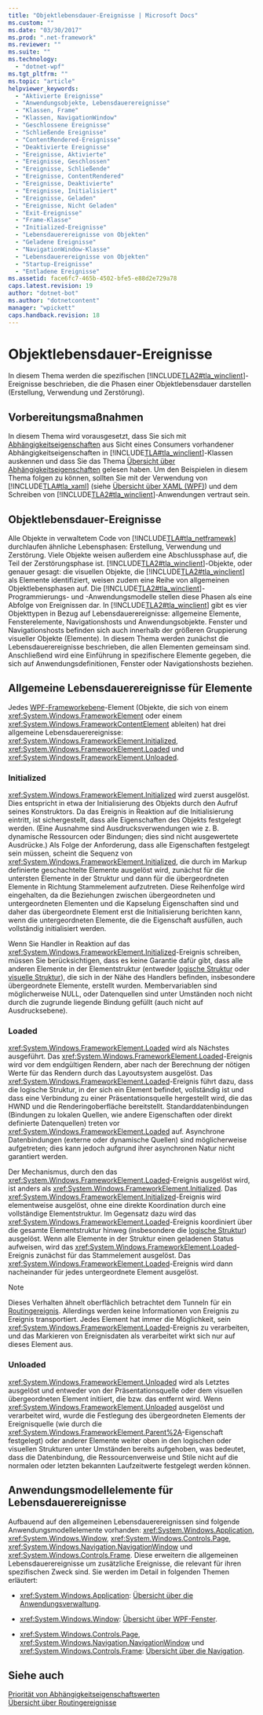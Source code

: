 ```yaml
---
title: "Objektlebensdauer-Ereignisse | Microsoft Docs"
ms.custom: ""
ms.date: "03/30/2017"
ms.prod: ".net-framework"
ms.reviewer: ""
ms.suite: ""
ms.technology: 
  - "dotnet-wpf"
ms.tgt_pltfrm: ""
ms.topic: "article"
helpviewer_keywords: 
  - "Aktivierte Ereignisse"
  - "Anwendungsobjekte, Lebensdauerereignisse"
  - "Klassen, Frame"
  - "Klassen, NavigationWindow"
  - "Geschlossene Ereignisse"
  - "Schließende Ereignisse"
  - "ContentRendered-Ereignisse"
  - "Deaktivierte Ereignisse"
  - "Ereignisse, Aktivierte"
  - "Ereignisse, Geschlossen"
  - "Ereignisse, Schließende"
  - "Ereignisse, ContentRendered"
  - "Ereignisse, Deaktivierte"
  - "Ereignisse, Initialisiert"
  - "Ereignisse, Geladen"
  - "Ereignisse, Nicht Geladen"
  - "Exit-Ereignisse"
  - "Frame-Klasse"
  - "Initialized-Ereignisse"
  - "Lebensdauerereignisse von Objekten"
  - "Geladene Ereignisse"
  - "NavigationWindow-Klasse"
  - "Lebensdauerereignisse von Objekten"
  - "Startup-Ereignisse"
  - "Entladene Ereignisse"
ms.assetid: face6fc7-465b-4502-bfe5-e88d2e729a78
caps.latest.revision: 19
author: "dotnet-bot"
ms.author: "dotnetcontent"
manager: "wpickett"
caps.handback.revision: 18
---
```

# Objektlebensdauer-Ereignisse
In diesem Thema werden die spezifischen [!INCLUDE[TLA2#tla_winclient](../../../../includes/tla2sharptla-winclient-md.md)]\-Ereignisse beschrieben, die die Phasen einer Objektlebensdauer darstellen \(Erstellung, Verwendung und Zerstörung\).  
  
   
  
<a name="prerequisites"></a>   
## Vorbereitungsmaßnahmen  
 In diesem Thema wird vorausgesetzt, dass Sie sich mit [Abhängigkeitseigenschaften](GTMT) aus Sicht eines Consumers vorhandener Abhängigkeitseigenschaften in [!INCLUDE[TLA#tla_winclient](../../../../includes/tlasharptla-winclient-md.md)]\-Klassen auskennen und dass Sie das Thema [Übersicht über Abhängigkeitseigenschaften](../../../../docs/framework/wpf/advanced/dependency-properties-overview.md) gelesen haben.  Um den Beispielen in diesem Thema folgen zu können, sollten Sie mit der Verwendung von [!INCLUDE[TLA#tla_xaml](../../../../includes/tlasharptla-xaml-md.md)] \(siehe [Übersicht über XAML \(WPF\)](../../../../docs/framework/wpf/advanced/xaml-overview-wpf.md)\) und dem Schreiben von [!INCLUDE[TLA2#tla_winclient](../../../../includes/tla2sharptla-winclient-md.md)]\-Anwendungen vertraut sein.  
  
<a name="intro"></a>   
## Objektlebensdauer\-Ereignisse  
 Alle Objekte in verwaltetem Code von [!INCLUDE[TLA#tla_netframewk](../../../../includes/tlasharptla-netframewk-md.md)] durchlaufen ähnliche Lebensphasen: Erstellung, Verwendung und Zerstörung.  Viele Objekte weisen außerdem eine Abschlussphase auf, die Teil der Zerstörungsphase ist.  [!INCLUDE[TLA2#tla_winclient](../../../../includes/tla2sharptla-winclient-md.md)]\-Objekte, oder genauer gesagt: die visuellen Objekte, die [!INCLUDE[TLA2#tla_winclient](../../../../includes/tla2sharptla-winclient-md.md)] als Elemente identifiziert, weisen zudem eine Reihe von allgemeinen Objektlebensphasen auf.  Die [!INCLUDE[TLA2#tla_winclient](../../../../includes/tla2sharptla-winclient-md.md)]\-Programmierungs\- und \-Anwendungsmodelle stellen diese Phasen als eine Abfolge von Ereignissen dar.  In [!INCLUDE[TLA2#tla_winclient](../../../../includes/tla2sharptla-winclient-md.md)] gibt es vier Objekttypen in Bezug auf Lebensdauerereignisse: allgemeine Elemente, Fensterelemente, Navigationshosts und Anwendungsobjekte.  Fenster und Navigationshosts befinden sich auch innerhalb der größeren Gruppierung visueller Objekte \(Elemente\).  In diesem Thema werden zunächst die Lebensdauerereignisse beschrieben, die allen Elementen gemeinsam sind. Anschließend wird eine Einführung in spezifischere Elemente gegeben, die sich auf Anwendungsdefinitionen, Fenster oder Navigationshosts beziehen.  
  
<a name="common_events"></a>   
## Allgemeine Lebensdauerereignisse für Elemente  
 Jedes [WPF\-Frameworkebene](GTMT)\-Element \(Objekte, die sich von einem <xref:System.Windows.FrameworkElement> oder einem <xref:System.Windows.FrameworkContentElement> ableiten\) hat drei allgemeine Lebensdauerereignisse: <xref:System.Windows.FrameworkElement.Initialized>, <xref:System.Windows.FrameworkElement.Loaded> und <xref:System.Windows.FrameworkElement.Unloaded>.  
  
### Initialized  
 <xref:System.Windows.FrameworkElement.Initialized> wird zuerst ausgelöst. Dies entspricht in etwa der Initialisierung des Objekts durch den Aufruf seines Konstruktors.  Da das Ereignis in Reaktion auf die Initialisierung eintritt, ist sichergestellt, dass alle Eigenschaften des Objekts festgelegt werden.  \(Eine Ausnahme sind Ausdrucksverwendungen wie z. B. dynamische Ressourcen oder Bindungen; dies sind nicht ausgewertete Ausdrücke.\) Als Folge der Anforderung, dass alle Eigenschaften festgelegt sein müssen, scheint die Sequenz von <xref:System.Windows.FrameworkElement.Initialized>, die durch im Markup definierte geschachtelte Elemente ausgelöst wird, zunächst für die untersten Elemente in der Struktur und dann für die übergeordneten Elemente in Richtung Stammelement aufzutreten.  Diese Reihenfolge wird eingehalten, da die Beziehungen zwischen übergeordneten und untergeordneten Elementen und die Kapselung Eigenschaften sind und daher das übergeordnete Element erst die Initialisierung berichten kann, wenn die untergeordneten Elemente, die die Eigenschaft ausfüllen, auch vollständig initialisiert werden.  
  
 Wenn Sie Handler in Reaktion auf das <xref:System.Windows.FrameworkElement.Initialized>\-Ereignis schreiben, müssen Sie berücksichtigen, dass es keine Garantie dafür gibt, dass alle anderen Elemente in der Elementstruktur \(entweder [logische Struktur](GTMT) oder [visuelle Struktur](GTMT)\), die sich in der Nähe des Handlers befinden, insbesondere übergeordnete Elemente, erstellt wurden.  Membervariablen sind möglicherweise NULL, oder Datenquellen sind unter Umständen noch nicht durch die zugrunde liegende Bindung gefüllt \(auch nicht auf Ausdrucksebene\).  
  
### Loaded  
 <xref:System.Windows.FrameworkElement.Loaded> wird als Nächstes ausgeführt.  Das <xref:System.Windows.FrameworkElement.Loaded>\-Ereignis wird vor dem endgültigen Rendern, aber nach der Berechnung der nötigen Werte für das Rendern durch das Layoutsystem ausgelöst.  Das <xref:System.Windows.FrameworkElement.Loaded>\-Ereignis führt dazu, dass die logische Struktur, in der sich ein Element befindet, vollständig ist und dass eine Verbindung zu einer Präsentationsquelle hergestellt wird, die das HWND und die Renderingoberfläche bereitstellt.  Standarddatenbindungen \(Bindungen zu lokalen Quellen, wie andere Eigenschaften oder direkt definierte Datenquellen\) treten vor <xref:System.Windows.FrameworkElement.Loaded> auf.  Asynchrone Datenbindungen \(externe oder dynamische Quellen\) sind möglicherweise aufgetreten; dies kann jedoch aufgrund ihrer asynchronen Natur nicht garantiert werden.  
  
 Der Mechanismus, durch den das <xref:System.Windows.FrameworkElement.Loaded>\-Ereignis ausgelöst wird, ist anders als <xref:System.Windows.FrameworkElement.Initialized>.  Das <xref:System.Windows.FrameworkElement.Initialized>\-Ereignis wird elementweise ausgelöst, ohne eine direkte Koordination durch eine vollständige Elementstruktur.  Im Gegensatz dazu wird das <xref:System.Windows.FrameworkElement.Loaded>\-Ereignis koordiniert über die gesamte Elementstruktur hinweg \(insbesondere die [logische Struktur](GTMT)\) ausgelöst.  Wenn alle Elemente in der Struktur einen geladenen Status aufweisen, wird das <xref:System.Windows.FrameworkElement.Loaded>\-Ereignis zunächst für das Stammelement ausgelöst.  Das <xref:System.Windows.FrameworkElement.Loaded>\-Ereignis wird dann nacheinander für jedes untergeordnete Element ausgelöst.  
  
> [!NOTE]
>  Dieses Verhalten ähnelt oberflächlich betrachtet dem Tunneln für ein [Routingereignis](GTMT).  Allerdings werden keine Informationen von Ereignis zu Ereignis transportiert.  Jedes Element hat immer die Möglichkeit, sein <xref:System.Windows.FrameworkElement.Loaded>\-Ereignis zu verarbeiten, und das Markieren von Ereignisdaten als verarbeitet wirkt sich nur auf dieses Element aus.  
  
### Unloaded  
 <xref:System.Windows.FrameworkElement.Unloaded> wird als Letztes ausgelöst und entweder von der Präsentationsquelle oder dem visuellen übergeordneten Element initiiert, die bzw. das entfernt wird.  Wenn <xref:System.Windows.FrameworkElement.Unloaded> ausgelöst und verarbeitet wird, wurde die Festlegung des übergeordneten Elements der Ereignisquelle \(wie durch die <xref:System.Windows.FrameworkElement.Parent%2A>\-Eigenschaft festgelegt\) oder anderer Elemente weiter oben in den logischen oder visuellen Strukturen unter Umständen bereits aufgehoben, was bedeutet, dass die Datenbindung, die Ressourcenverweise und Stile nicht auf die normalen oder letzten bekannten Laufzeitwerte festgelegt werden können.  
  
<a name="application_model_elements"></a>   
## Anwendungsmodellelemente für Lebensdauerereignisse  
 Aufbauend auf den allgemeinen Lebensdauerereignissen sind folgende Anwendungsmodellelemente vorhanden: <xref:System.Windows.Application>, <xref:System.Windows.Window>, <xref:System.Windows.Controls.Page>, <xref:System.Windows.Navigation.NavigationWindow> und <xref:System.Windows.Controls.Frame>.  Diese erweitern die allgemeinen Lebensdauerereignisse um zusätzliche Ereignisse, die relevant für ihren spezifischen Zweck sind.  Sie werden im Detail in folgenden Themen erläutert:  
  
-   <xref:System.Windows.Application>: [Übersicht über die Anwendungsverwaltung](../../../../docs/framework/wpf/app-development/application-management-overview.md).  
  
-   <xref:System.Windows.Window>: [Übersicht über WPF\-Fenster](../../../../docs/framework/wpf/app-development/wpf-windows-overview.md).  
  
-   <xref:System.Windows.Controls.Page>, <xref:System.Windows.Navigation.NavigationWindow> und <xref:System.Windows.Controls.Frame>: [Übersicht über die Navigation](../../../../docs/framework/wpf/app-development/navigation-overview.md).  
  
## Siehe auch  
 [Priorität von Abhängigkeitseigenschaftswerten](../../../../docs/framework/wpf/advanced/dependency-property-value-precedence.md)   
 [Übersicht über Routingereignisse](../../../../docs/framework/wpf/advanced/routed-events-overview.md)